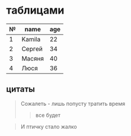 # таблицами
№| name| age
-|----|---
1|Kamila|22
2|Сергей|34
3|Масяня|40
4|Люся|36

## цитаты
> Сожалеть - лишь попусту тратить время
>> все будет

> И птичку стало жалко
